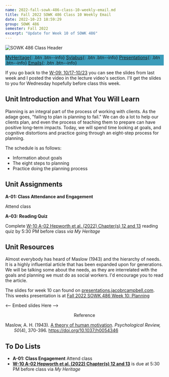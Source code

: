 ```yaml
---
name: 2022-fall-sowk-486-class-10-weekly-email.md
title: Fall 2022 SOWK 486 Class 10 Weekly Email
date: 2022-10-23 18:59:29
group: SOWK 486
semester: Fall 2022
excerpt: "Update for Week 10 of SOWK 486"
---
```


![SOWK 486 Class Header](https://jacobrcampbell.com/assets/media/2020-fall-sowk-486-class-header.png)

<div style="background-color: #3b9cba; width: 100%;" markdown="1">

[MyHeritage](https://myheritage.heritage.edu/ICS/Academics/SOWK/SOWK_486W/2223_FA-SOWK_486W-3/){: .btn .btn--info}
[Sylabus](https://jacobrcampbell.com/assets/media/2022-fall-sowk-486-syllabus.pdf){: .btn .btn--info}
[Presentations](https://presentations.jacobrcampbell.com){: .btn .btn--info}
[Emails](https://jacobrcampbell.com/communications/){: .btn .btn--info}

</div>

If you go back to the [W-09: 10/17-10/23](https://myheritage.heritage.edu/ICS/Academics/SOWK/SOWK_486W/2223_FA-SOWK_486W-3/W-09_1017-1023.jnz) you can see the slides from last week and I posted the video in the lecture video's section. I'll get the slides to you for Wednesday hopefully before class this week.

## Unit Introduction and What You Will Learn

Planning is an integral part of the process of working with clients. As the adage goes, "failing to plan is planning to fail." We can do a lot to help our clients plan, and even the process of teaching them to prepare can have positive long-term impacts. Today, we will spend time looking at goals, and cognitive distortions and practice going through an eight-step process for planning.

The schedule is as follows:

- Information about goals
- The eight steps to planning
- Practice doing the planning process

## Unit Assignments

**A-01: Class Attendance and Engagement**

Attend class

**A–03: Reading Quiz**

Complete [W-10 A-02 Hepworth et al. (2022) Chapter(s) 12 and 13](https://myheritage.heritage.edu/ICS/Academics/SOWK/SOWK_486W/2223_FA-SOWK_486W-3/Assignments.jnz?portlet=Coursework&screen=AssignmentDetailView&screenType=change&id=2689d4b5-4d06-41c2-9bea-5b591758df42) reading quiz by 5:30 PM before class _via My Heritage_ 

## Unit Resources

Almost everybody has heard of Maslow (1943) and the hierarchy of needs. It is a highly influential article that has been expanded upon for generations. We will be talking some about the needs, as they are interrelated with the goals and planning we must do as social workers. I'd encourage you to read the article.


The slides for week 10 can found on [presentations.jacobrcampbell.com](https://presentations.jacobrcampbell.com). This weeks presentation is at [Fall 2022 SOWK 486 Week 10: Planning]()

<-- Embed slides Here -->

<div style="text-align: center" markdown="1">
Reference
</div>
<div style="margin: 0 0 0 2em; text-indent: -2em;" markdown="1">

Maslow, A. H. (1943). [A theory of human motivation](http://eksis.ditpsmk.net/uploads/book/file/FAB7C886-3C74-4FE5-8645-341019EF8E8F/_Maslow__a_Theory_of_Human_Motivation_BookFi.org_.pdf). _Psychological Review, 50_(4), 370-396. <https://doi.org/10.1037/h0054346>

</div>


## To Do Lists

- **A-01:  Class Engagement** Attend class
- **[W-10 A-02 Hepworth et al. (2022) Chapter(s) 12 and 13](https://myheritage.heritage.edu/ICS/Academics/SOWK/SOWK_486W/2223_FA-SOWK_486W-3/Assignments.jnz?portlet=Coursework&screen=AssignmentDetailView&screenType=change&id=2689d4b5-4d06-41c2-9bea-5b591758df42)** is due at 5:30 PM before class via _My Heritage_